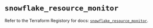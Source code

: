 # `snowflake_resource_monitor`

Refer to the Terraform Registory for docs: [`snowflake_resource_monitor`](https://www.terraform.io/docs/providers/snowflake/r/resource_monitor).
